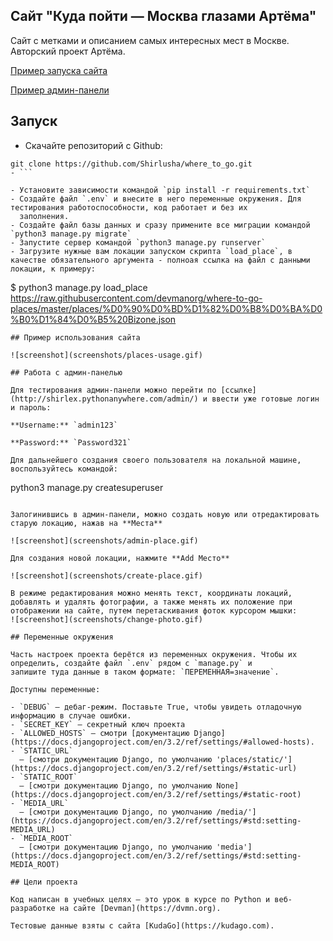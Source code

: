## Сайт "Куда пойти — Москва глазами Артёма"

Сайт с метками и описанием самых интересных мест в Москве. Авторский проект Артёма.

[Пример запуска сайта](/http://shirlex.pythonanywhere.com/)

[Пример админ-панели](http://shirlex.pythonanywhere.com/admin/)

## Запуск

- Скачайте репозиторий с Github:

```
git clone https://github.com/Shirlusha/where_to_go.git
- ```

- Установите зависимости командой `pip install -r requirements.txt`
- Создайте файл `.env` и внесите в него переменные окружения. Для тестирования работоспособности, код работает и без их
  заполнения.
- Создайте файл базы данных и сразу примените все миграции командой `python3 manage.py migrate`
- Запустите сервер командой `python3 manage.py runserver`
- Загрузите нужные вам локации запуском скрипта `load_place`, в качестве обязательного аргумента - полноая ссылка на файл с данными локации, к примеру:
```
$ python3 manage.py load_place https://raw.githubusercontent.com/devmanorg/where-to-go-places/master/places/%D0%90%D0%BD%D1%82%D0%B8%D0%BA%D0%B0%D1%84%D0%B5%20Bizone.json

```
## Пример использования сайта

![screenshot](screenshots/places-usage.gif)

## Работа с админ-панелью

Для тестирования админ-панели можно перейти по [ссылке](http://shirlex.pythonanywhere.com/admin/) и ввести уже готовые логин и пароль:

**Username:** `admin123`

**Password:** `Password321`

Для дальнейшего создания своего пользователя на локальной машине, воспользуйтесь командой:

```
python3 manage.py createsuperuser
```

Залогинившись в админ-панели, можно создать новую или отредактировать старую локацию, нажав на **Места**

![screenshot](screenshots/admin-place.gif)

Для создания новой локации, нажмите **Add Место**

![screenshot](screenshots/create-place.gif)

В режиме редактирования можно менять текст, координаты локаций, добавлять и удалять фотографии, а также менять их положение при отображении на сайте, путем перетаскивания фоток курсором мышки:
![screenshot](screenshots/change-photo.gif)

## Переменные окружения

Часть настроек проекта берётся из переменных окружения. Чтобы их определить, создайте файл `.env` рядом с `manage.py` и
запишите туда данные в таком формате: `ПЕРЕМЕННАЯ=значение`.

Доступны переменные:

- `DEBUG` — дебаг-режим. Поставьте True, чтобы увидеть отладочную информацию в случае ошибки.
- `SECRET_KEY` — секретный ключ проекта
- `ALLOWED_HOSTS` — смотри [документацию Django](https://docs.djangoproject.com/en/3.2/ref/settings/#allowed-hosts).
- `STATIC_URL`
  — [смотри документацию Django, по умолчанию 'places/static/'](https://docs.djangoproject.com/en/3.2/ref/settings/#static-url)
- `STATIC_ROOT`
  — [смотри документацию Django, по умолчанию None](https://docs.djangoproject.com/en/3.2/ref/settings/#static-root)
- `MEDIA_URL`
  — [смотри документацию Django, по умолчанию /media/'](https://docs.djangoproject.com/en/3.2/ref/settings/#std:setting-MEDIA_URL)
- `MEDIA_ROOT`
  — [смотри документацию Django, по умолчанию 'media'](https://docs.djangoproject.com/en/3.2/ref/settings/#std:setting-MEDIA_ROOT)

## Цели проекта

Код написан в учебных целях — это урок в курсе по Python и веб-разработке на сайте [Devman](https://dvmn.org).

Тестовые данные взяты с сайта [KudaGo](https://kudago.com).